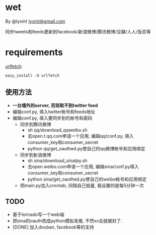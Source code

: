 wet
===

By @lyxint <lyxint@gmail.com>

同步tweets和feeds更新到facebook/新浪微博/腾讯微博/豆瓣/人人/饭否等

requirements
===============


[urlfetch](http://pypi.python.org/pypi/urlfetch):

    easy_install -U urlfetch

使用方法
--------
- **一台墙外的server, 否则取不到twitter feed**
- 编辑conf.py, 填入twitter帐号和feeds地址
- 编辑conf.py, 填入要同步到的帐号和密码
    - 同步到腾讯微博
        * sh qq/download_qqweibo.sh
        * 去open.t.qq.com申请一个应用, 编辑qq/conf.py, 填入consumer_key和consumer_secret
        * python qq/get_oauthed.py使自己的qq微博帐号和应用绑定
    - 同步到新浪微博
        * sh sina/download_sinatpy.sh
        * 去open.weibo.com申请一个应用, 编辑sina/conf.py填入consumer_key和consumer_secret
        * python sina/get_oauthed.py使自己的weibo帐号和应用绑定
    - 把main.py加入crontab, 间隔自己掂量, 我设置的是每5分钟一次


TODO
----
 * 基于tornado写一个web端
 * 把sina的oauth改成python模拟发推, 不然xx会就被封了. 
 * [DONE] 加入douban, facebook等的支持
